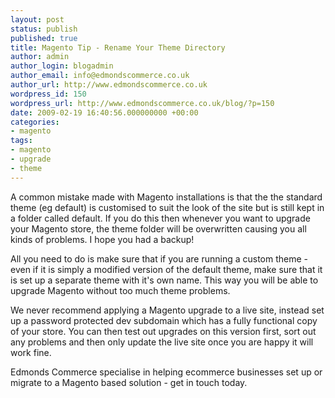 ```yaml
---
layout: post
status: publish
published: true
title: Magento Tip - Rename Your Theme Directory
author: admin
author_login: blogadmin
author_email: info@edmondscommerce.co.uk
author_url: http://www.edmondscommerce.co.uk
wordpress_id: 150
wordpress_url: http://www.edmondscommerce.co.uk/blog/?p=150
date: 2009-02-19 16:40:56.000000000 +00:00
categories:
- magento
tags:
- magento
- upgrade
- theme
---
```

A common mistake made with Magento installations is that the the standard theme (eg default) is customised to suit the look of the site but is still kept in a folder called default. If you do this then whenever you want to upgrade your Magento store, the theme folder will be overwritten causing you all kinds of problems. I hope you had a backup!

All you need to do is make sure that if you are running a custom theme - even if it is simply a modified version of the default theme, make sure that it is set up a separate theme with it's own name. This way you will be able to upgrade Magento without too much theme problems.

We never recommend applying a Magento upgrade to a live site, instead set up a password protected dev subdomain which has a fully functional copy of your store. You can then test out upgrades on this version first, sort out any problems and then only update the live site once you are happy it will work fine.

Edmonds Commerce specialise in helping ecommerce businesses set up or migrate to a Magento based solution - get in touch today.
